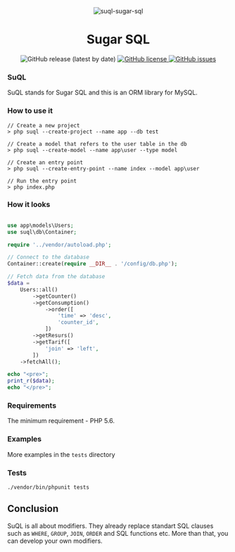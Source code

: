 <div align="center"><img src="https://i.ibb.co/NNq7DLQ/suql-sugar-sql.png" alt="suql-sugar-sql" border="0"></div>
<h1 align="center">Sugar SQL</h1>
<div align="center">
  <img src="https://img.shields.io/github/v/release/sagittaracc/suql" alt="GitHub release (latest by date)"/>
  <a href="https://github.com/sagittaracc/suql/blob/master/LICENSE">
    <img src="https://img.shields.io/github/license/sagittaracc/suql" alt="GitHub license"/>
  </a>
  <a href="https://github.com/sagittaracc/suql/issues">
    <img src="https://img.shields.io/github/issues/sagittaracc/suql" alt="GitHub issues"/>
  </a>
</div>

### SuQL
SuQL stands for Sugar SQL and this is an ORM library for MySQL.

### How to use it
```
// Create a new project
> php suql --create-project --name app --db test

// Create a model that refers to the user table in the db
> php suql --create-model --name app\user --type model

// Create an entry point
> php suql --create-entry-point --name index --model app\user

// Run the entry point
> php index.php
```

### How it looks
```php

use app\models\Users;
use suql\db\Container;

require '../vendor/autoload.php';

// Connect to the database
Container::create(require __DIR__ . '/config/db.php');

// Fetch data from the database
$data =
    Users::all()
        ->getCounter()
        ->getConsumption()
            ->order([
                'time' => 'desc',
                'counter_id',
            ])
        ->getResurs()
        ->getTarif([
            'join' => 'left',
        ])
    ->fetchAll();

echo "<pre>";
print_r($data);
echo "</pre>";
```

### Requirements
The minimum requirement - PHP 5.6. 

### Examples
More examples in the ```tests``` directory

### Tests
`./vendor/bin/phpunit tests`

## Conclusion
SuQL is all about modifiers. They already replace standart SQL clauses such as `WHERE`, `GROUP`, `JOIN`, `ORDER` and SQL functions etc.
More than that, you can develop your own modifiers.
